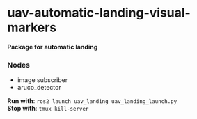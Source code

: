 # uav-automatic-landing-visual-markers
**Package for automatic landing**

### Nodes

* image subscriber
* aruco_detector

**Run with**: `ros2 launch uav_landing uav_landing_launch.py`  
**Stop with**: `tmux kill-server`
